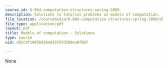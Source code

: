 ```yaml
---
course_id: 6-004-computation-structures-spring-2009
description: Solutions to tutorial problems on models of computation.
file_location: /coursemedia/6-004-computation-structures-spring-2009/d92c9f1005692be830757d589ea8f607_MIT6_004s09_tutor10_sol.pdf
file_type: application/pdf
layout: pdf
title: Models of computation - Solutions
type: course
uid: d92c9f1005692be830757d589ea8f607

---
```

None